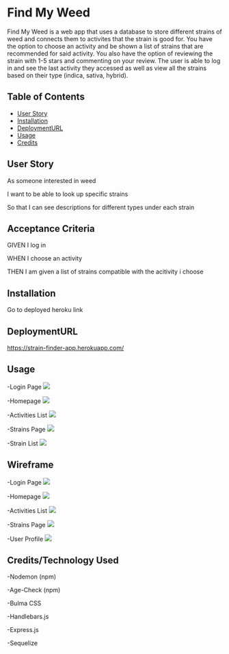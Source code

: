 # Find My Weed

Find My Weed is a web app that uses a database to store different strains of weed and connects them to activites that the strain is good for. You have the option to choose an activity and be shown a list of strains that are recommended for said activity. You also have the option of reviewing the strain with 1-5 stars and commenting on your review. The user is able to log in and see the last activity they accessed as well as view all the strains based on their type (indica, sativa, hybrid).

## Table of Contents

- [User Story](#user-story)
- [Installation](#installation)
- [DeploymentURL](#deploymentURL)
- [Usage](#usage)
- [Credits](#credits)


## User Story

As someone interested in weed


I want to be able to look up specific strains


So that I can see descriptions for different types under each strain


## Acceptance Criteria

GIVEN I log in


WHEN I choose an activity


THEN I am given a list of strains compatible with the acitivity i choose

## Installation

Go to deployed heroku link 

## DeploymentURL

https://strain-finder-app.herokuapp.com/

## Usage
-Login Page
<img src='.\public\assets\login.png'>


-Homepage
<img src='.\public\assets\homepage.png'>


-Activities List
<img src='.\public\assets\activities.png'>


-Strains Page
<img src='.\public\assets\strains.png'>


-Strain List
<img src='.\public\assets\strainslist.png'>

## Wireframe

-Login Page
<img src='.\public\assets\wflogin.png'>


-Homepage
<img src='.\public\assets\wfhomepage.png'>


-Activities List
<img src='.\public\assets\wfactivity.png'>


-Strains Page
<img src='.\public\assets\wfstrains.png'>


-User Profile
<img src='.\public\assets\wfprofile.png'>


## Credits/Technology Used

-Nodemon (npm)


-Age-Check (npm)


-Bulma CSS


-Handlebars.js


-Express.js


-Sequelize